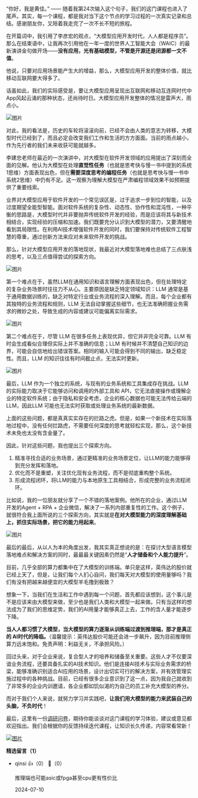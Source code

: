 “你好，我是黄佳。” —— 随着我第24次输入这个句子，我们的这门课程也进入了尾声。其实，每一个课程，都是我对当下这个节点的学习过程的一次真实记录和总结。感谢朋友你，又陪着我走完了一次不长不短的旅程。

在开篇词中，我引用了李彦宏的观点，“大模型应用开发时代，人人都是程序员”。那么在结束语中，让我再次引用他在一年一度的世界人工智能大会（WAIC）的最新演讲金句做开场——**没有应用，光有基础模型，不管是开源还是闭源都一文不值**。

他说，只要对应用场景能产生大的增益，那么，大模型应用开发的整体价值，就比移动互联网要大得多了。

话虽如此，我们的实际感受是，要让大模型应用呈现出互联网和移动互连网时代中App风起云涌的那种状态，还尚待时日。大模型应用开发整体的情况是雷声大，雨点小。

![图片](https://static001.geekbang.org/resource/image/db/92/dbdf3458bd67fedcf0f2922441303592.png?wh=2015x1079 "优秀的 LLM 应用还非常稀少")

对此，我的看法是，历史的车轮将滚滚向前，已经不会由人类的意志为转移，大模型时代已经到了，而且必定会改变我们工作和生活的方方面面。当前的雨点越小，作为先行者的我们未来收获可能就越多。

李建忠老师在最近的一次演讲中，对大模型在软件开发领域的应用提出了深刻而全面的见解。他认为大模型在处理**直觉性任务**（也就是思考快与慢一书中提到的系统1思维）方面表现出色，但在**需要深度思考的编程任务**（也就是思考快与慢一书中系统2思维）中仍有不足。这一观察为理解大模型在严肃编程领域效果不如预期提供了重要线索。

业界对大模型应用于软件开发的一个常见误区是，过于追求一步到位的智能，以及过度期望全能型智能。面对软件系统的复杂性、动态性、协作性和混沌性，一种平衡的思路是，大模型时代并非要抛弃传统软件开发的经验，而是应该将其与新技术相结合，实现经验的压缩和加速。我们既要充分认识到大模型的潜力，又要清醒地看到其局限性。在利用AI技术增强软件开发的同时，我们要保持对传统软件工程智慧的尊重，通过创新方法来应对未来软件开发的挑战。

那么，针对大模型应用开发的落地现状，我最近对大模型落地难也总结了三点肤浅的思考，以及三点值得尝试的探索方向。

![图片](https://static001.geekbang.org/resource/image/51/f0/5100c52ac3f9a1ba5dyycb31d2e9fbf0.png?wh=2068x1034)

第一个难点在于，虽然LLM在通用知识和语言理解方面表现出色，但在处理特定的复杂业务场景时往往力不从心。主要原因是缺乏特定领域知识：LLM 通常是基于通用数据训练的，缺乏对特定行业或业务流程的深入理解。而且，每个企业都有其独特的业务流程和规则，LLM 无法自动掌握这些细节，也无法准确把握业务需求的微妙之处，导致生成的内容或建议可能偏离实际需求。

![图片](https://static001.geekbang.org/resource/image/yy/26/yyc10e2d26582a6881a09d3801b06526.png?wh=2049x1058)

第二个难点在于，尽管 LLM 在很多任务上表现优异，但它并非完全可靠。LLM 有时会生成看似合理但实际上并不准确的信息；LLM 有时候并不清楚自己知识的边界，可能会自信地给出错误答案。相同的输入可能会得到不同的输出，缺乏稳定性。而且，LLM 的知识往往有时间截止点，无法实时更新。

![图片](https://static001.geekbang.org/resource/image/51/8e/5182b5dec1c269902eb0400c75a3d08e.png?wh=2050x1049)

最后，LLM 作为一个独立的系统，与现有的业务系统和工具集成存在挑战。LLM 的实际能力取决于它能够访问和调用的外部工具和 API，它无法直接操作或理解企业的特定软件系统；由于隐私和安全考虑，企业的核心数据也可能无法传给云端的LLM，因此LLM 可能也无法实时获取或处理业务系统的最新数据。

上面的这些问题，都是真真实实存在的拦路之虎。但是，如果一个新技术在实际落地过程中，没有任何拦路虎，不需要任何深度的思考就轻松实现，那么，这个新技术未免也太没有含金量了。

因此，针对这些问题，我也提出三个探索方向。

1. 精准寻找合适的业务场景，通过更精准的业务场景定位，让LLM的能力能够得到充分发挥和落地。
2. 优化而不是重塑，关注优化现有业务流程，而不是彻底重构整个系统。
3. 形成流程闭环，将LLM的能力与本地原生工具相结合，形成完整的业务流程闭环。

比如说，我的一位朋友就分享了一个不错的落地案例。他所在的企业，通过LLM开发的Agent + RPA + 企业微信，解决了一系列内部重复性的工作。这个例子，就很符合我上面所说的三个探索方向，其实就是**在对大模型能力的深度理解基础上，抓住实际场景，把它的能力用起来**。

![图片](https://static001.geekbang.org/resource/image/96/be/9685625bd202f3068fe993ff7dedb1be.png?wh=787x920 "不错的 LLM 应用落地案例")

最后的最后，从以人为本的角度出发，我其实真正想说的是：在探讨大型语言模型落地难点和解决方案的同时，最最最关键因素仍然是“**人才储备和个人能力提升**”。

目前，几乎全部的算力都集中在了大模型的训练端。单只是这样，英伟达的股价就已经上天了，但是，让我们每个人扪心自问，我们每天对大模型的使用量够吗？我们有没有把越来越便宜的大模型羊毛撸到极致？

想象一下，当我们在生活和工作中遇到每一个问题，首先都应该想到，这个事儿是不是应该来由大模型来做，至少也是我们人类和大模型一起来做。只有当这样的想法成为了我们的思维定势，我们的AI用量才能够真正上去，工作的含人量才能逐步下降。

**当人人都习惯了大模型，当大模型的算力逐渐从训练端过渡到推理端，那才是真正的 AI时代的降临。**（温馨提示：英伟达股价可能还会进一步飙升，因为目前推理侧算力远未饱和。免责声明：利益无关，不承担风险。）

回过头来，对于企业来说，复合型人才的培养和储备至关重要。这些人才不仅要深谙业务流程，还要具备扎实的AI技术知识。他们是连接AI技术与实际业务需求的桥梁，能够准确识别适合AI应用的场景，设计出切实可行的解决方案，并有效管理实施过程中的各种挑战。目前，已经有很多企业意识到了这一点，因为我自己就收到了非常多的企业内训邀请，各企业都如饥似渴的为自己的员工补充大模型的养分。

而对于我们个人来说，就努力学习并实践吧，**让我们用大模型的能力来武装自己的头脑，不负时代**！

最后，这里有一份[调研问卷](https://jsj.top/f/vEgT0K)，期待你能谈谈对这门课程的学习体验，建议或意见都欢迎指出。我们会根据你的反馈持续迭代课程，让知识长久传递，内容常看常新！

[![图片](https://static001.geekbang.org/resource/image/6a/1f/6a20578e0b8e345ff85a5036b50afc1f.jpg?wh=1142x801)](https://jsj.top/f/vEgT0K)
<div><strong>精选留言（1）</strong></div><ul>
<li><span>qinsi</span> 👍（0） 💬（0）<p>推理端也可能asic或fpga甚至cpu更有性价比</p>2024-07-10</li><br/>
</ul>